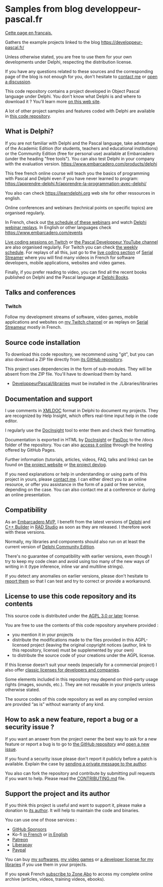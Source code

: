 # Samples from blog developpeur-pascal.fr

[Cette page en français.](LISEZMOI.md)

Gathers the example projects linked to the blog https://developpeur-pascal.fr/

Unless otherwise stated, you are free to use them for your own developments under Delphi, respecting the distribution license.

If you have any questions related to these sources and the corresponding page of the blog is not enough for you, don't hesitate to [contact me](https://developpeur-pascal.fr/nous-contacter.php) or [open a discussion](https://github.com/DeveloppeurPascal/exemples/discussions).

This code repository contains a project developed in Object Pascal language under Delphi. You don't know what Delphi is and where to download it ? You'll learn more [on this web site](https://delphi-resources.developpeur-pascal.fr/).

A lot of other project samples and features coded with Delphi are available in [this code repository](https://github.com/DeveloppeurPascal/Delphi-samples).

## What is Delphi?

If you are not familiar with Delphi and the Pascal language, take advantage of the Academic Edition (for students, teachers and educational institutions) or the Community Edition (free for personal use) available at Embarcadero (under the heading "free tools").
You can also test Delphi in your company with the evaluation version.
https://www.embarcadero.com/products/delphi

This free french online course will teach you the basics of programming with Pascal and Delphi even if you have never learned to program:
https://apprendre-delphi.fr/apprendre-la-programmation-avec-delphi/

You also can check https://learndelphi.org web site for other ressources in english.

Online conferences and webinars (technical points on specific topics) are organised regularly.

In French, check out [the schedule of these webinars](https://developpeur-pascal.fr/webinaires.html) and watch [Delphi webinar replays](https://serialstreameur.fr/webinaires-delphi.php).
In English or other languages check https://www.embarcadero.com/events

[Live coding sessions on Twitch](https://www.twitch.tv/patrickpremartin) or [the Pascal Developpeur YouTube channel](https://www.youtube.com/@DeveloppeurPascal/featured) are also organised regularly. For Twitch you can check [the weekly schedule](https://www.twitch.tv/patrickpremartin/schedule). For replays of all this, just go to the [live coding section](https://serialstreameur.fr/live-coding.php) of [Serial Streamer](https://serialstreameur.fr/) where you will find many videos in French for software developers, mobile applications, websites and video games.

Finally, if you prefer reading to video, you can find all the recent books published on Delphi and the Pascal language at [Delphi Books](https://delphi-books.com).

## Talks and conferences

### Twitch

Follow my development streams of software, video games, mobile applications and websites on [my Twitch channel](https://www.twitch.tv/patrickpremartin) or as replays on [Serial Streameur](https://serialstreameur.fr) mostly in French.

## Source code installation

To download this code repository, we recommend using "git", but you can also download a ZIP file directly from [its GitHub repository](https://github.com/DeveloppeurPascal/exemples).

This project uses dependencies in the form of sub-modules. They will be absent from the ZIP file. You'll have to download them by hand.

* [DeveloppeurPascal/librairies](https://github.com/DeveloppeurPascal/librairies) must be installed in the ./Libraries/librairies

## Documentation and support

I use comments in [XMLDOC](https://docwiki.embarcadero.com/RADStudio/en/XML_Documentation_Comments) format in Delphi to document my projects. They are recognized by Help Insight, which offers real-time input help in the code editor.

I regularly use the [DocInsight](https://devjetsoftware.com/products/documentation-insight/) tool to enter them and check their formatting.

Documentation is exported in HTML by [DocInsight](https://devjetsoftware.com/products/documentation-insight/) or [PasDoc](https://pasdoc.github.io) to the /docs folder of the repository. You can also [access it online](https://developpeurpascal.github.io/exemples) through the hosting offered by GitHub Pages.

Further information (tutorials, articles, videos, FAQ, talks and links) can be found on [the project website](https://samples.developpeur-pascal.fr) or [the project devlog](https://developpeur-pascal.fr/).

If you need explanations or help in understanding or using parts of this project in yours, please [contact me](https://developpeur-pascal.fr/nous-contacter.php). I can either direct you to an online resource, or offer you assistance in the form of a paid or free service, depending on the case. You can also contact me at a conference or during an online presentation.

## Compatibility

As an [Embarcadero MVP](https://www.embarcadero.com/resources/partners/mvp-directory), I benefit from the latest versions of [Delphi](https://www.embarcadero.com/products/delphi) and [C++ Builder](https://www.embarcadero.com/products/cbuilder) in [RAD Studio](https://www.embarcadero.com/products/rad-studio) as soon as they are released. I therefore work with these versions.

Normally, my libraries and components should also run on at least the current version of [Delphi Community Edition](https://www.embarcadero.com/products/delphi/starter).

There's no guarantee of compatibility with earlier versions, even though I try to keep my code clean and avoid using too many of the new ways of writing in it (type inference, inline var and multiline strings).

If you detect any anomalies on earlier versions, please don't hesitate to [report them](https://github.com/DeveloppeurPascal/exemples/issues) so that I can test and try to correct or provide a workaround.

## License to use this code repository and its contents

This source code is distributed under the [AGPL 3.0 or later](https://choosealicense.com/licenses/agpl-3.0/) license.

You are free to use the contents of this code repository anywhere provided :
* you mention it in your projects
* distribute the modifications made to the files provided in this AGPL-licensed project (leaving the original copyright notices (author, link to this repository, license) must be supplemented by your own)
* to distribute the source code of your creations under the AGPL license.

If this license doesn't suit your needs (especially for a commercial project) I also offer [classic licenses for developers and companies](https://samples.developpeur-pascal.fr).

Some elements included in this repository may depend on third-party usage rights (images, sounds, etc.). They are not reusable in your projects unless otherwise stated.

The source codes of this code repository as well as any compiled version are provided “as is” without warranty of any kind.

## How to ask a new feature, report a bug or a security issue ?

If you want an answer from the project owner the best way to ask for a new feature or report a bug is to go to [the GitHub repository](https://github.com/DeveloppeurPascal/exemples) and [open a new issue](https://github.com/DeveloppeurPascal/exemples/issues).

If you found a security issue please don't report it publicly before a patch is available. Explain the case by [sending a private message to the author](https://developpeur-pascal.fr/nous-contacter.php).

You also can fork the repository and contribute by submitting pull requests if you want to help. Please read the [CONTRIBUTING.md](CONTRIBUTING.md) file.

## Support the project and its author

If you think this project is useful and want to support it, please make a donation to [its author](https://github.com/DeveloppeurPascal). It will help to maintain the code and binaries.

You can use one of those services :

* [GitHub Sponsors](https://github.com/sponsors/DeveloppeurPascal)
* Ko-fi [in French](https://ko-fi.com/patrick_premartin_fr) or [in English](https://ko-fi.com/patrick_premartin_en)
* [Patreon](https://www.patreon.com/patrickpremartin)
* [Liberapay](https://liberapay.com/PatrickPremartin)
* [Paypal](https://www.paypal.com/paypalme/patrickpremartin)

You can buy [my softwares](https://lic.olfsoftware.fr/products.php?lng=en), [my video games](https://lic.gamolf.fr/products.php?lng=en) or [a developer license for my libraries](https://lic.developpeur-pascal.fr/products.php?lng=en) if you use them in your projects.

If you speak French [subscribe to Zone Abo](https://zone-abo.fr/nos-abonnements.php) to access my complete online archive (articles, videos, training videos, ebooks).
